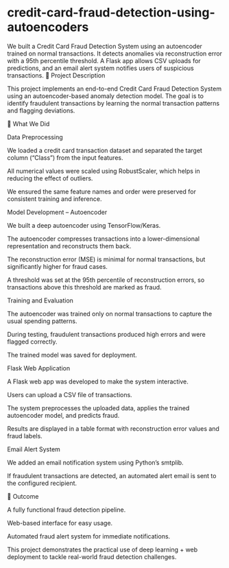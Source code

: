 # credit-card-fraud-detection-using-autoencoders
We built a Credit Card Fraud Detection System using an autoencoder trained on normal transactions. It detects anomalies via reconstruction error with a 95th percentile threshold. A Flask app allows CSV uploads for predictions, and an email alert system notifies users of suspicious transactions.
📌 Project Description

This project implements an end-to-end Credit Card Fraud Detection System using an autoencoder-based anomaly detection model. The goal is to identify fraudulent transactions by learning the normal transaction patterns and flagging deviations.

🔧 What We Did

Data Preprocessing

We loaded a credit card transaction dataset and separated the target column (“Class”) from the input features.

All numerical values were scaled using RobustScaler, which helps in reducing the effect of outliers.

We ensured the same feature names and order were preserved for consistent training and inference.

Model Development – Autoencoder

We built a deep autoencoder using TensorFlow/Keras.

The autoencoder compresses transactions into a lower-dimensional representation and reconstructs them back.

The reconstruction error (MSE) is minimal for normal transactions, but significantly higher for fraud cases.

A threshold was set at the 95th percentile of reconstruction errors, so transactions above this threshold are marked as fraud.

Training and Evaluation

The autoencoder was trained only on normal transactions to capture the usual spending patterns.

During testing, fraudulent transactions produced high errors and were flagged correctly.

The trained model was saved for deployment.

Flask Web Application

A Flask web app was developed to make the system interactive.

Users can upload a CSV file of transactions.

The system preprocesses the uploaded data, applies the trained autoencoder model, and predicts fraud.

Results are displayed in a table format with reconstruction error values and fraud labels.

Email Alert System

We added an email notification system using Python’s smtplib.

If fraudulent transactions are detected, an automated alert email is sent to the configured recipient.

🚀 Outcome

A fully functional fraud detection pipeline.

Web-based interface for easy usage.

Automated fraud alert system for immediate notifications.

This project demonstrates the practical use of deep learning + web deployment to tackle real-world fraud detection challenges.
